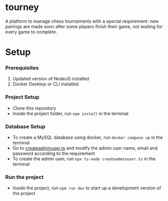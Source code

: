 # tourney
A platform to manage chess tournaments with a special requirement: new pairings are made soon after some players finish their game, not waiting for every game to complete.

# Setup

### Prerequisites
1. Updated version of NodeJS installed
2. Docker Desktop or CLI installed

### Project Setup
- Clone this repository
- Inside the project folder, run `npm install` in the terminal

### Database Setup
- To create a MySQL database using docker, run `docker compose up` in the terminal
- Go to [createadminuser.ts](/createadminuser.ts) and modify the admin user name, email and password according to the requirement
- To create the admin user, run `npx ts-node createadminuser.ts` in the terminal

### Run the project
- Inside the project, run `npm run dev` to start up a development version of the project